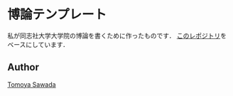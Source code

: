 
# 博論テンプレート

私が同志社大学大学院の博論を書くために作ったものです．
[このレポジトリ](https://github.com/Veerachart/Thesis-template)をベースにしています．

## Author

[Tomoya Sawada](https://github.com/STomoya)
